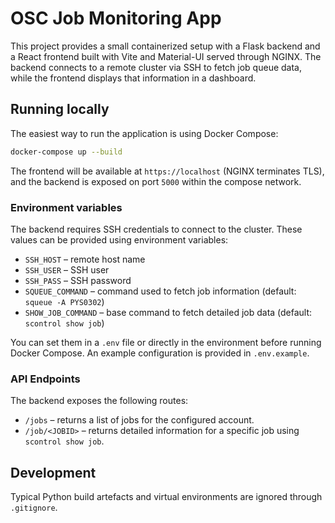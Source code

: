 # OSC Job Monitoring App

This project provides a small containerized setup with a Flask backend and a React frontend built with Vite and Material-UI served through NGINX. The backend connects to a remote cluster via SSH to fetch job queue data, while the frontend displays that information in a dashboard.

## Running locally

The easiest way to run the application is using Docker Compose:

```bash
docker-compose up --build
```

The frontend will be available at `https://localhost` (NGINX terminates TLS), and the backend is exposed on port `5000` within the compose network.

### Environment variables

The backend requires SSH credentials to connect to the cluster. These values can be provided using environment variables:

- `SSH_HOST` – remote host name
- `SSH_USER` – SSH user
- `SSH_PASS` – SSH password
- `SQUEUE_COMMAND` – command used to fetch job information (default: `squeue -A PYS0302`)
- `SHOW_JOB_COMMAND` – base command to fetch detailed job data (default: `scontrol show job`)

You can set them in a `.env` file or directly in the environment before running Docker Compose. An example configuration is provided in `.env.example`.

### API Endpoints

The backend exposes the following routes:

- `/jobs` – returns a list of jobs for the configured account.
- `/job/<JOBID>` – returns detailed information for a specific job using `scontrol show job`.

## Development

Typical Python build artefacts and virtual environments are ignored through `.gitignore`.

